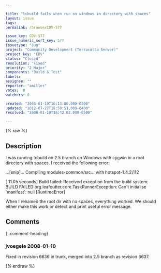 ```yaml
---

title: "tcbuild fails when run on windows in directory with spaces"
layout: issue
tags: 
permalink: /browse/CDV-577

issue_key: CDV-577
issue_numeric_sort_key: 577
issuetype: "Bug"
project: "Community Development (Terracotta Server)"
project_key: "CDV"
status: "Closed"
resolution: "Fixed"
priority: "2 Major"
components: "Build & Test"
labels: 
assignee: ""
reporter: "amiller"
votes:  0
watchers: 0

created: "2008-01-10T16:13:06.000-0500"
updated: "2012-07-27T19:59:51.000-0400"
resolved: "2008-01-10T16:42:02.000-0500"

---
```




{% raw %}



## Description

<div markdown="1" class="description">

I was running tcbuild on 2.5 branch on Windows with cygwin in a root directory with spaces.  I received the following error:

...[snip]...
Compiling modules-common/src... with hotspot-1.4.2\112

[   11.05 seconds] Build failed:
Received exception from the build system: BUILD FAILED
org.leafcutter.core.TaskRunnerException: Can't initialise 'manifest': null
[RuntimeError] 

When I renamed the root dir with no spaces, everything worked.  We should either make this work or detect and print useful error message.

</div>

## Comments


{:.comment-heading}
### **jvoegele** <span class="date">2008-01-10</span>

<div markdown="1" class="comment">

Fixed in revision 6636 in trunk, merged into 2.5 branch as revision 6637.

</div>



{% endraw %}
